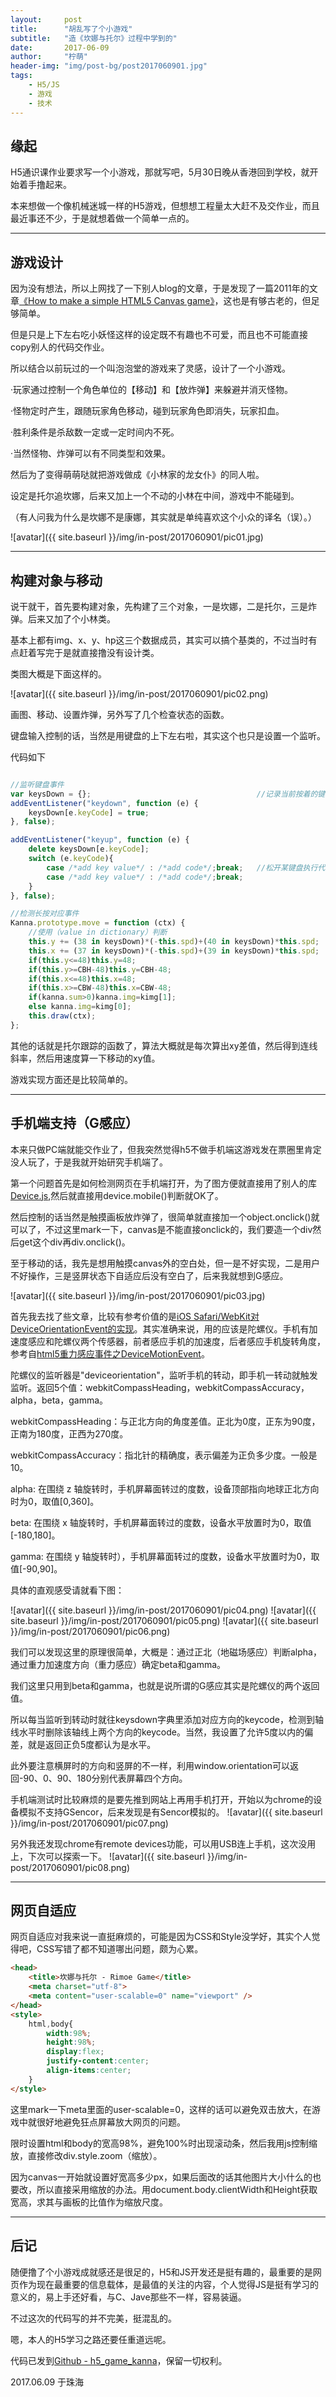 ```yaml
---
layout:     post
title:      "胡乱写了个小游戏"
subtitle:   "造《坎娜与托尔》过程中学到的"
date:       2017-06-09
author:     "柠萌"
header-img: "img/post-bg/post2017060901.jpg"
tags:
    - H5/JS
    - 游戏
    - 技术
---
```




## 缘起

H5通识课作业要求写一个小游戏，那就写吧，5月30日晚从香港回到学校，就开始着手撸起来。

本来想做一个像机械迷城一样的H5游戏，但想想工程量太大赶不及交作业，而且最近事还不少，于是就想着做一个简单一点的。

---

## 游戏设计

因为没有想法，所以上网找了一下别人blog的文章，于是发现了一篇2011年的文章[《How to make a simple HTML5 Canvas game》](http://www.lostdecadegames.com/how-to-make-a-simple-html5-canvas-game/)，这也是有够古老的，但足够简单。

但是只是上下左右吃小妖怪这样的设定既不有趣也不可爱，而且也不可能直接copy别人的代码交作业。

所以结合以前玩过的一个叫泡泡堂的游戏来了灵感，设计了一个小游戏。

·玩家通过控制一个角色单位的【移动】和【放炸弹】来躲避并消灭怪物。

·怪物定时产生，跟随玩家角色移动，碰到玩家角色即消失，玩家扣血。

·胜利条件是杀敌数一定或一定时间内不死。

·当然怪物、炸弹可以有不同类型和效果。

然后为了变得萌萌哒就把游戏做成《小林家的龙女仆》的同人啦。

设定是托尔追坎娜，后来又加上一个不动的小林在中间，游戏中不能碰到。

（有人问我为什么是坎娜不是康娜，其实就是单纯喜欢这个小众的译名（误）。）

![avatar]({{ site.baseurl }}/img/in-post/2017060901/pic01.jpg)

---

## 构建对象与移动

说干就干，首先要构建对象，先构建了三个对象，一是坎娜，二是托尔，三是炸弹。后来又加了个小林类。

基本上都有img、x、y、hp这三个数据成员，其实可以搞个基类的，不过当时有点赶着写完于是就直接撸没有设计类。

类图大概是下面这样的。

![avatar]({{ site.baseurl }}/img/in-post/2017060901/pic02.png)

画图、移动、设置炸弹，另外写了几个检查状态的函数。

键盘输入控制的话，当然是用键盘的上下左右啦，其实这个也只是设置一个监听。

代码如下

```javascript

//监听键盘事件
var keysDown = {};                                     //记录当前按着的键
addEventListener("keydown", function (e) {
    keysDown[e.keyCode] = true;
}, false);

addEventListener("keyup", function (e) {
    delete keysDown[e.keyCode];
    switch (e.keyCode){
        case /*add key value*/ : /*add code*/;break;   //松开某键盘执行代码
        case /*add key value*/ : /*add code*/;break;
    }
}, false);

//检测长按对应事件
Kanna.prototype.move = function (ctx) {
    //使用（value in dictionary）判断
    this.y += (38 in keysDown)*(-this.spd)+(40 in keysDown)*this.spd;
    this.x += (37 in keysDown)*(-this.spd)+(39 in keysDown)*this.spd;
    if(this.y<=48)this.y=48;
    if(this.y>=CBH-48)this.y=CBH-48;
    if(this.x<=48)this.x=48;
    if(this.x>=CBW-48)this.x=CBW-48;
    if(kanna.sum>0)kanna.img=kimg[1];
    else kanna.img=kimg[0];
    this.draw(ctx);
};

```

其他的话就是托尔跟踪的函数了，算法大概就是每次算出xy差值，然后得到连线斜率，然后用速度算一下移动的xy值。

游戏实现方面还是比较简单的。

---

## 手机端支持（G感应）

本来只做PC端就能交作业了，但我突然觉得h5不做手机端这游戏发在票圈里肯定没人玩了，于是我就开始研究手机端了。

第一个问题首先是如何检测网页在手机端打开，为了图方便就直接用了别人的库[Device.js](https://github.com/matthewhudson/device.js/blob/master/lib/device.js),然后就直接用device.mobile()判断就OK了。

然后控制的话当然是触摸画板放炸弹了，很简单就直接加一个object.onclick()就可以了，不过这里mark一下，canvas是不能直接onclick的，我们要造一个div然后get这个div再div.onclick()。

至于移动的话，我先是想用触摸canvas外的空白处，但一是不好实现，二是用户不好操作，三是竖屏状态下自适应后没有空白了，后来我就想到G感应。

![avatar]({{ site.baseurl }}/img/in-post/2017060901/pic03.jpg)

首先我去找了些文章，比较有参考价值的是[iOS Safari/WebKit对DeviceOrientationEvent的实现](http://blog.csdn.net/hursing/article/details/9046837)。其实准确来说，用的应该是陀螺仪。手机有加速度感应和陀螺仪两个传感器，前者感应手机的加速度，后者感应手机旋转角度，参考自[html5重力感应事件之DeviceMotionEvent](http://www.haorooms.com/post/html5_DeviceMotionEvent)。

陀螺仪的监听器是"deviceorientation"，监听手机的转动，即手机一转动就触发监听。返回5个值：webkitCompassHeading，webkitCompassAccuracy，alpha，beta，gamma。

webkitCompassHeading：与正北方向的角度差值。正北为0度，正东为90度，正南为180度，正西为270度。

webkitCompassAccuracy：指北针的精确度，表示偏差为正负多少度。一般是10。

alpha: 在围绕 z 轴旋转时，手机屏幕面转过的度数，设备顶部指向地球正北方向时为0，取值[0,360]。

beta: 在围绕 x 轴旋转时，手机屏幕面转过的度数，设备水平放置时为0，取值[-180,180]。

gamma: 在围绕 y 轴旋转时），手机屏幕面转过的度数，设备水平放置时为0，取值[-90,90]。

具体的直观感受请就看下图：

![avatar]({{ site.baseurl }}/img/in-post/2017060901/pic04.png)
![avatar]({{ site.baseurl }}/img/in-post/2017060901/pic05.png)
![avatar]({{ site.baseurl }}/img/in-post/2017060901/pic06.png)


我们可以发现这里的原理很简单，大概是：通过正北（地磁场感应）判断alpha，通过重力加速度方向（重力感应）确定beta和gamma。

我们这里只用到beta和gamma，也就是说所谓的G感应其实是陀螺仪的两个返回值。

所以每当监听到转动时就往keysdown字典里添加对应方向的keycode，检测到轴线水平时删除该轴线上两个方向的keycode。当然，我设置了允许5度以内的偏差，就是返回正负5度都认为是水平。

此外要注意横屏时的方向和竖屏的不一样，利用window.orientation可以返回-90、0、90、180分别代表屏幕四个方向。

手机端测试时比较麻烦的是要先推到网站上再用手机打开，开始以为chrome的设备模拟不支持GSencor，后来发现是有Sencor模拟的。
![avatar]({{ site.baseurl }}/img/in-post/2017060901/pic07.png)

另外我还发现chrome有remote devices功能，可以用USB连上手机，这次没用上，下次可以探索一下。
![avatar]({{ site.baseurl }}/img/in-post/2017060901/pic08.png)

---

## 网页自适应

网页自适应对我来说一直挺麻烦的，可能是因为CSS和Style没学好，其实个人觉得吧，CSS写错了都不知道哪出问题，颇为心累。

```html
<head>
    <title>坎娜与托尔 - Rimoe Game</title>
    <meta charset="utf-8">
    <meta content="user-scalable=0" name="viewport" />
</head>
<style>
    html,body{
        width:98%;
        height:98%;
        display:flex;
        justify-content:center;
        align-items:center;
    }   
</style>
```

这里mark一下meta里面的user-scalable=0，这样的话可以避免双击放大，在游戏中就很好地避免狂点屏幕放大网页的问题。

限时设置html和body的宽高98%，避免100%时出现滚动条，然后我用js控制缩放，直接修改div.style.zoom（缩放）。

因为canvas一开始就设置好宽高多少px，如果后面改的话其他图片大小什么的也要改，所以直接采用缩放的办法。用document.body.clientWidth和Height获取宽高，求其与画板的比值作为缩放尺度。

---

## 后记

随便撸了个小游戏成就感还是很足的，H5和JS开发还是挺有趣的，最重要的是网页作为现在最重要的信息载体，是最值的关注的内容，个人觉得JS是挺有学习的意义的，易上手还好看，与C、Jave那些不一样，容易装逼。

不过这次的代码写的并不完美，挺混乱的。

嗯，本人的H5学习之路还要任重道远呢。

代码已发到[Github - h5_game_kanna](https://github.com/codeRimoe/h5_game_kanna)，保留一切权利。

2017.06.09 于珠海

